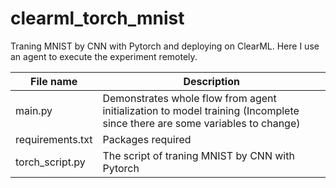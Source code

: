 # clearml_torch_mnist
Traning MNIST by CNN with Pytorch and deploying on ClearML. Here I use an agent to execute the experiment remotely.

|File name|Description|
|--|--|
|main.py|Demonstrates whole flow from agent initialization to model training (Incomplete since there are some variables to change)|
|requirements.txt|Packages required|
|torch_script.py|The script of traning MNIST by CNN with Pytorch|

